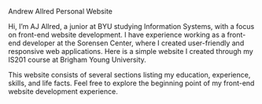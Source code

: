 Andrew Allred Personal Website

Hi, I’m AJ Allred, a junior at BYU studying Information Systems, with a focus on front-end website development. I have experience working as a front-end developer at the Sorensen Center, where I created user-friendly and responsive web applications. Here is a simple website I created through my IS201 course at Brigham Young University. 

This website consists of several sections listing my education, experience, skills, and life facts. Feel free to explore the beginning point of my front-end website development experience. 

